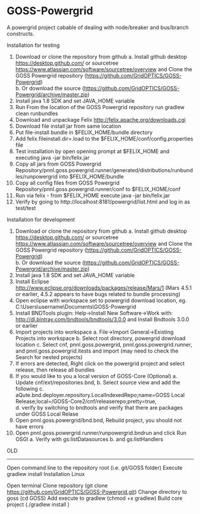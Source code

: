 GOSS-Powergrid
==============

A powergrid project cabable of dealing with node/breaker and bus/branch constructs.

Installation for testing

1.  Download or clone the repository from github
	a.  Install github desktop https://desktop.github.com/ or sourcetree https://www.atlassian.com/software/sourcetree/overview  and Clone the GOSS Powergrid repository (https://github.com/GridOPTICS/GOSS-Powergrid)  
	b.  Or download the source  (https://github.com/GridOPTICS/GOSS-Powergrid/archive/master.zip)
2.  Install java 1.8 SDK and set JAVA_HOME variable
3.  Run From the location of the GOSS Powergrid repository run     gradlew clean runbundles
4.  Download and unpackage Felix  http://felix.apache.org/downloads.cgi
5.  Download file install jar from same location
6.  Put file-install bundle in $FELIX_HOME/bundle directory
7.  Add felix.fileinstall.dir=.load to the $FELIX_HOME/conf/config.properties file
8.  Test installation by open opening prompt at $FELIX_HOME and executing java -jar bin/felix.jar
9.  Copy all jars from GOSS Powergrid Repository/pnnl.goss.powergrid.runner/generated/distributions/runbundles/runpowergrid into $FELIX_HOME/bundle
10.  Copy all config files from GOSS Powergrid Repository/pnnl.goss.powergrid.runner/conf to $FELIX_HOME/conf
11.  Run via felix - from $FELIX_HOME execute java -jar bin/felix.jar
12.  Verify by going to http://localhost:8181/powergrid/list.html  and log in as test/test


Installation for development 

1.  Download or clone the repository from github
    a.  Install github desktop https://desktop.github.com/ or sourcetree https://www.atlassian.com/software/sourcetree/overview  and Clone the GOSS Powergrid repository (https://github.com/GridOPTICS/GOSS-Powergrid)  
    b.  Or download the source  (https://github.com/GridOPTICS/GOSS-Powergrid/archive/master.zip)
2.  Install java 1.8 SDK and set JAVA_HOME variable
3.  Install Eclipse   http://www.eclipse.org/downloads/packages/release/Mars/1   (Mars 4.5.1 or earlier,  4.5.2 appears to have bugs related to bundle processing)
4.  Open eclipse with workspace set to powergrid download location,   eg. C:\Users\username\Documents\GOSS-Powergrid
5.  Install BNDTools plugin: Help->Install New Software->Work with: http://dl.bintray.com/bndtools/bndtools/3.0.0  and Install Bndtools 3.0.0 or earlier
6.  Import projects into workspace 
    a. File->Import    General->Existing Projects into workspace
    b. Select root directory, powergrid download location
    c. Select cnf, pnnl.goss.powergrid, pnnl.goss.powergrid.runner, and  pnnl.goss.powergrid.itests and import (may need to check the  Search for nested projects)
7.  If errors are detected, Right click on the powergrid project and select release, then release all bundles
8.  If you would like to you a local version of GOSS-Core  (Optional)
    a.  Update cnf/ext/repositories.bnd, 
    b.  Select source view and add the following
    c.  	aQute.bnd.deployer.repository.LocalIndexedRepo;name=GOSS Local Release;local=<location>/GOSS-Core2/cnf/releaserepo;pretty=true,\
    d. verify by switching to bndtools and verify that there are packages under GOSS Local Relase
9.  Open pnnl.goss.powergrid/bnd.bnd, Rebuild project, you should not have errors
10.  Open pnnl.goss.powergrid.runner/runpowergrid.bndrun and click Run OSGI
    a. Verify with gs:listDatasources
    b. and gs:listHandlers





OLD
_____________________________________

Open command line to the repository root (i.e. git/GOSS folder)
Execute gradlew install 
Installation Linux

Open terminal
Clone repository (git clone https://github.com/GridOPTICS/GOSS-Powergrid.git)
Change directory to goss (cd GOSS)
Add execute to gradlew (chmod +x gradlew)
Build core project (./gradlew install )
